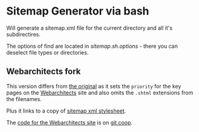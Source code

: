 # Sitemap Generator via bash

Will generate a sitemap.xml file for the current directory and all it's subdirectires.

The options of find are located in _sitemap.sh.options_ - there you can deselect file types or directories.

## Webarchitects fork

This version differs from [the original](https://github.com/mcmilk/sitemap-generator) as it sets the `priority` for the key pages on the [Webarchitects](https://www.webarchitects.coop/) site and also omits the `.shtml` extensions from the filenames.

Plus it links to a copy of [sitemap xml stylesheet](https://github.com/catcto/sitemap-stylesheet).

The [code for the Webarchitects site](https://git.coop/webarch/website) is on [git.coop](https://git.coop/).

